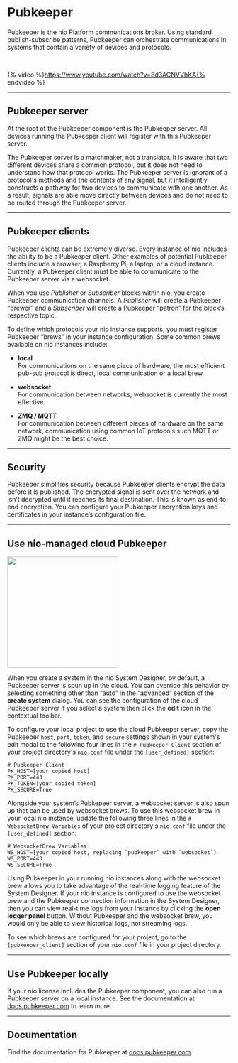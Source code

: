 # <span class="allow-caps">Pubkeeper</span>

Pubkeeper is the nio Platform communications broker. Using standard publish-subscribe patterns, Pubkeeper can orchestrate communications in systems that contain a variety of devices and protocols.

&nbsp;

{% video %}https://www.youtube.com/watch?v=8d3ACNVVhKA{% endvideo %}

---
## <span class="allow-caps">Pubkeeper</span> server

At the root of the Pubkeeper component is the Pubkeeper server. All devices running the Pubkeeper client will register with this Pubkeeper server.

The Pubkeeper server is a matchmaker, not a translator. It is aware that two different devices share a common protocol, but it does not need to understand how that protocol works. The Pubkeeper server is ignorant of a protocol's methods and the contents of any signal, but it intelligently constructs a pathway for two devices to communicate with one another. As a result, signals are able move directly between devices and do not need to be routed through the Pubkeeper server.

---
## <span class="allow-caps">Pubkeeper</span> clients

Pubkeeper clients can be extremely diverse. Every instance of nio includes the ability to be a Pubkeeper client. Other examples of potential Pubkeeper clients include a browser, a Raspberry Pi, a laptop, or a cloud instance. Currently, a Pubkeeper client must be able to communicate to the Pubkeeper server via a websocket.

When you use _Publisher_ or _Subscriber_ blocks within nio, you create Pubkeeper communication channels. A _Publisher_ will create a Pubkeeper “brewer” and a _Subscriber_ will create a Pubkeeper “patron” for the block’s respective topic.

To define which protocols your nio instance supports, you must register Pubkeeper “brews” in your instance configuration. Some common brews available on nio instances include:

 * **local**<br/>
 For communications on the same piece of hardware, the most efficient pub-sub protocol is direct, local communication or a local brew.

 * **websocket**<br />
 For communication between networks, websocket is currently the most effective.

 * **ZMQ / MQTT**<br />
 For communication between different pieces of hardware on the same network, communication using common IoT protocols such MQTT or ZMQ might be the best choice.


---
## Security

Pubkeeper simplifies security because Pubkeeper clients encrypt the data before it is published. The encrypted signal is sent over the network and isn’t decrypted until it reaches its final destination. This is known as end-to-end encryption. You can configure your Pubkeeper encryption keys and certificates in your instance’s configuration file.

---
## Use nio-managed cloud <span class="allow-caps">Pubkeeper</span>

<img class="right border" src="/img/pubkeeper-edit-modal.png" width="250" />

When you create a system in the nio System Designer, by default, a Pubkeeper server is spun up in the cloud. You can override this behavior by selecting something other than “auto” in the “advanced” section of the **create system** dialog. You can see the configuration of the cloud Pubkeeper server if you select a system then click the **edit** icon in the contextual toolbar.

To configure your local project to use the cloud Pubkeeper server, copy the Pubkeeper `host`, `port`, `token`, and `secure` settings shown in your system's edit modal to the following four lines in the `# Pubkeeper Client` section of your project directory's `nio.conf` file under the `[user_defined]` section:

  ```
  # Pubkeeper Client
  PK_HOST=[your copied host]
  PK_PORT=443
  PK_TOKEN=[your copied token]
  PK_SECURE=True
  ```

Alongside your system’s Pubkepeer server, a websocket server is also spun up that can be used by websocket brews. To use this websocket brew in your local nio instance, update the following three lines in the `# WebsocketBrew Variables` of your project directory's `nio.conf` file under the `[user_defined]` section:

  ```
  # WebsocketBrew Variables
  WS_HOST=[your copied host, replacing `pubkeeper` with `websocket`]
  WS_PORT=443
  WS_SECURE=True
  ```

Using Pubkeeper in your running nio instances along with the websocket brew allows you to take advantage of the real-time logging feature of the System Designer. If your nio instance is configured to use the websocket brew and the Pubkeeper connection information in the System Designer, then you can view real-time logs from your instance by clicking the **open logger panel** button. Without Pubkeeper and the websocket brew, you would only be able to view historical logs, not streaming logs.

To see which brews are configured for your project, go to the `[pubkeeper_client]` section of your `nio.conf` file in your project directory.

---
## Use <span class="allow-caps">Pubkeeper</span> locally

If your nio license includes the Pubkeeper component, you can also run a Pubkeeper server on a local instance. See the documentation at [docs.pubkeeper.com](https://docs.pubkeeper.com) to learn more.

---
## Documentation

Find the documentation for Pubkeeper at [docs.pubkeeper.com](https://docs.pubkeeper.com).
